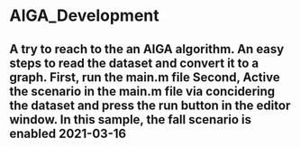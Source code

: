 # AIGA_Development
A try to reach to the an AIGA algorithm.
An easy steps to read the dataset and convert it to a graph.
First, run the main.m file
Second, Active the scenario in the main.m file via concidering the dataset and press the run button in the editor window.
In this sample, the fall scenario is enabled
2021-03-16
-------------------------------------------------------------
